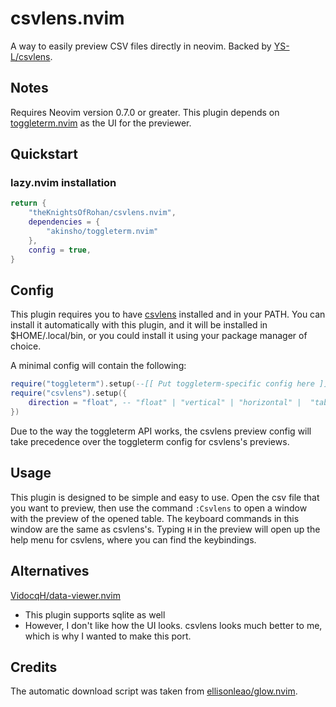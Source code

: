# csvlens.nvim

A way to easily preview CSV files directly in neovim. Backed by [YS-L/csvlens](https://github.com/YS-L/csvlens).

## Notes

Requires Neovim version 0.7.0 or greater.
This plugin depends on [toggleterm.nvim](https://github.com/akinsho/toggleterm.nvim) as the UI for the previewer.

## Quickstart

### lazy.nvim installation
```lua
return {
    "theKnightsOfRohan/csvlens.nvim",
    dependencies = {
        "akinsho/toggleterm.nvim"
    },
    config = true,
}
```

## Config

This plugin requires you to have [csvlens](https://github.com/YS-L/csvlens) installed and in your PATH. You can install it automatically with this plugin, and it will be installed in $HOME/.local/bin, or you could install it using your package manager of choice.

A minimal config will contain the following:
```lua
require("toggleterm").setup(--[[ Put toggleterm-specific config here ]])
require("csvlens").setup({
    direction = "float", -- "float" | "vertical" | "horizontal" |  "tab"
})
```

Due to the way the toggleterm API works, the csvlens preview config will take precedence over the toggleterm config for csvlens's previews.

## Usage

This plugin is designed to be simple and easy to use. Open the csv file that you want to preview, then use the command `:Csvlens` to open a window with the preview of the opened table. The keyboard commands in this window are the same as csvlens's. Typing `H` in the preview will open up the help menu for csvlens, where you can find the keybindings.

## Alternatives

[VidocqH/data-viewer.nvim](https://github.com/VidocqH/data-viewer.nvim)
- This plugin supports sqlite as well
- However, I don't like how the UI looks. csvlens looks much better to me, which is why I wanted to make this port.

## Credits

The automatic download script was taken from [ellisonleao/glow.nvim](https://github.com/ellisonleao/glow.nvim).
